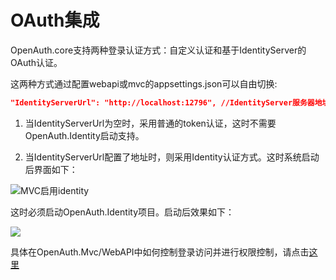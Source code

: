 
# OAuth集成

OpenAuth.core支持两种登录认证方式：自定义认证和基于IdentityServer的OAuth认证。

这两种方式通过配置webapi或mvc的appsettings.json可以自由切换:

```json
"IdentityServerUrl": "http://localhost:12796", //IdentityServer服务器地址。如果为空，则不启用OAuth认证
```

1. 当IdentityServerUrl为空时，采用普通的token认证，这时不需要OpenAuth.Identity启动支持。

2. 当IdentityServerUrl配置了地址时，则采用Identity认证方式。这时系统启动后界面如下：

  ![MVC启用identity](/mvcidentity.png "mvcidentity")

  这时必须启动OpenAuth.Identity项目。启动后效果如下：

  ![](/identity.png)

具体在OpenAuth.Mvc/WebAPI中如何控制登录访问并进行权限控制，请点击[这里](http://openauth.me/question/detail.html?id=a2be2d61-7fcb-4df8-8be2-9f296c22a89c)